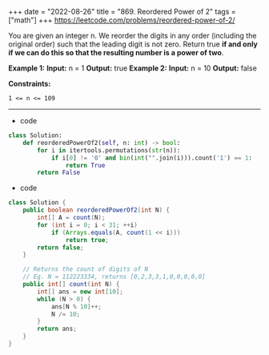 +++ 
date = "2022-08-26"
title = "869. Reordered Power of 2"
tags = ["math"]
+++
https://leetcode.com/problems/reordered-power-of-2/

You are given an integer n. We reorder the digits in any order (including the original order) such that the leading digit is not zero.
Return true __if and only if we can do this so that the resulting number is a power of two__.
 
**Example 1:**
**Input:** n = 1 **Output:** true 
**Example 2:**
**Input:** n = 10 **Output:** false 
 
**Constraints:**
 	
	1 <= n <= 109

---
- code
```py
class Solution:
    def reorderedPowerOf2(self, n: int) -> bool:
        for i in itertools.permutations(str(n)):
            if i[0] != '0' and bin(int("".join(i))).count('1') == 1:
                return True
        return False
```
- code
```java
class Solution {
    public boolean reorderedPowerOf2(int N) {
        int[] A = count(N);
        for (int i = 0; i < 31; ++i)
            if (Arrays.equals(A, count(1 << i)))
                return true;
        return false;
    }

    // Returns the count of digits of N
    // Eg. N = 112223334, returns [0,2,3,3,1,0,0,0,0,0]
    public int[] count(int N) {
        int[] ans = new int[10];
        while (N > 0) {
            ans[N % 10]++;
            N /= 10;
        }
        return ans;
    }
}
```
